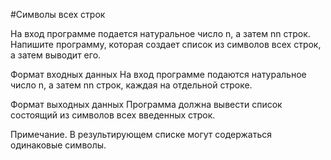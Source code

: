 #Символы всех строк

На вход программе подается натуральное число n, а затем nn строк. Напишите программу, которая создает список из символов 
всех строк, а затем выводит его.

Формат входных данных
На вход программе подаются натуральное число n, а затем nn строк, каждая на отдельной строке.

Формат выходных данных
Программа должна вывести список состоящий из символов всех введенных строк.

Примечание. В результирующем списке могут содержаться одинаковые символы.